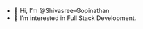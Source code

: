 - 👋 Hi, I’m @Shivasree-Gopinathan
- 👀 I’m interested in Full Stack Development.

<!---
Shivasree-Gopinathan/Shivasree-Gopinathan is a ✨ special ✨ repository because its `README.md` (this file) appears on your GitHub profile.
You can click the Preview link to take a look at your changes.
--->
